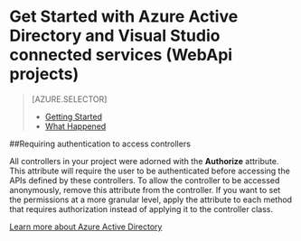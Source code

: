 <properties 
	pageTitle="Get Started with Azure Active Directory and Visual Studio connected services (WebApi projects) | Windows Azure" 
	description="How to get started using Azure Active Directory in WebApi projects after connecting to or creating an Azure AD using Visual Studio connected services" 
  services="active-directory"
	documentationCenter="" 
	authors="TomArcher" 
	manager="douge" 
	editor=""/>
  
<tags
	ms.service="active-directory"
	ms.date="12/18/2015"
	wacn.date=""/>

# Get Started with Azure Active Directory and Visual Studio connected services (WebApi projects)

> [AZURE.SELECTOR]
> - [Getting Started](/documentation/articles/vs-active-directory-webapi-getting-started)
> - [What Happened](/documentation/articles/vs-active-directory-webapi-what-happened)

##Requiring authentication to access controllers
 
All controllers in your project were adorned with the **Authorize** attribute. This attribute will require the user to be authenticated before accessing the APIs defined by these controllers. To allow the controller to be accessed anonymously, remove this attribute from the controller. If you want to set the permissions at a more granular level, apply the attribute to each method that requires authorization instead of applying it to the controller class.

[Learn more about Azure Active Directory](/home/features/identity/)
 